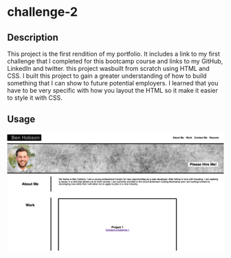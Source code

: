 # challenge-2

## Description

This project is the first rendition of my portfolio. It includes a link to my first challenge that I completed for this bootcamp course and links to my GitHub, LinkedIn and twitter. this project wasbuilt from scratch using HTML and CSS. I built this project to gain a greater understanding of how to build something that I can show to future potential employers. I learned that you have to be very specific with how you layout the HTML so it make it easier to style it with CSS.

## Usage

![screenshot](assets/images/challenge_2_readme.jpeg)
    
